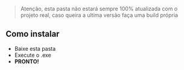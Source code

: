 > Atenção, esta pasta não estará sempre 100% atualizada com o projeto real, caso queira a ultima versão faça uma build própria

## Como instalar
* Baixe esta pasta
* Execute o .exe
* **PRONTO!**
